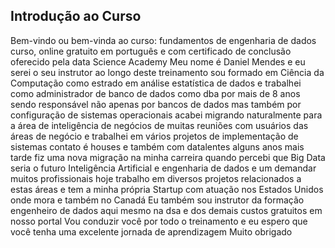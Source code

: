 ## Introdução ao Curso

Bem-vindo ou bem-vinda ao curso: fundamentos de engenharia de dados curso, online gratuito em português e com
certificado de conclusão oferecido pela data Science Academy Meu nome é Daniel
Mendes e eu serei o seu instrutor ao
longo deste treinamento sou formado em
Ciência da Computação como estrado em
análise estatística de dados e trabalhei
como administrador de banco de dados
como dba por mais de 8 anos sendo
responsável não apenas por bancos de
dados mas também por configuração de
sistemas operacionais acabei migrando
naturalmente para a área de inteligência
de negócios
de muitas reuniões com usuários das
áreas de negócio e trabalhei em vários
projetos de implementação de sistemas
contato é houses e também com datalentes
alguns anos mais tarde fiz uma nova
migração na minha carreira quando
percebi que Big Data seria o futuro
Inteligência Artificial e engenharia de
dados e um demandar muitos profissionais
hoje trabalho em diversos projetos
relacionados a estas áreas e tem a minha
própria Startup com atuação nos Estados
Unidos onde mora e também no Canadá Eu
também sou instrutor da formação
engenheiro de dados aqui mesmo na dsa e
dos demais custos gratuitos em nosso
portal Vou conduzir você por todo o
treinamento e eu espero que você tenha
uma excelente jornada de aprendizagem
Muito obrigado
